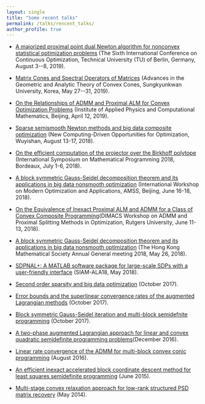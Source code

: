 ```yaml
---
layout: single
title: "Some recent talks"
permalink: /talks/rencent_talks/
author_profile: true
---
```


- [A majorized proximal point dual Newton algorithm for nonconvex statistical optimization problems](../files/mPPDNA_Aug5_2019.pdf) (The Sixth International Conference on Continuous Optimization, Technical University (TU) of Berlin, Germany, August 3--8, 2019).

- [Matrix Cones and Spectral Operators of Matrices](../files/MatrixConestalkSundf_May29_19.pdf) (Advances in the Geometric and Analytic Theory of Convex Cones, Sungkyunkwan University, Korea, May 27--31, 2019).

- [On the Relationships of ADMM and Proximal ALM for Convex Optimization Problems](../files/ADMM_ALM_relationships_April_12_Beijing.pdf) (Institute of Applied Physics and Computational Mathematics, Beijing, April 12, 2019).

- [Sparse semismooth Newton methods and big data composite optimization](../files/Wuyishan_talkSundf.pdf) (New Computing-Driven Opportunities for Optimization, Wuyishan, August 13-17, 2018).

- [On the efficient computation of the projector over the Birkhoff polytope](../files/Birkhoff_ISMP2018.pdf) (International Symposium on Mathematical Programming 2018, Bordeaux, July 1-6, 2018).

- [A block symmetric Gauss-Seidel decomposition theorem and its applications in big data nonsmooth optimization](../files/blocksGS_Beijing.pdf) (International Workshop on Modern Optimization and Applications, AMSS, Beijing, June 16-18, 2018).

- [On the Equivalence of Inexact Proximal ALM and ADMM for a Class of Convex Composite Programming](../files/ADMM_ALM_equiv.pdf)(DIMACS Workshop on ADMM and Proximal Splitting Methods in Optimization, Rutgers University, June 11-13, 2018).

- [A block symmetric Gauss-Seidel decomposition theorem and its applications in big data nonsmooth optimization](../files/blocksGS.pdf) (The Hong Kong Mathematical Society Annual General meeting 2018, May 26, 2018).

- [SDPNAL+: A MATLAB software package for large-scale SDPs with a user-friendly interface](../files/SDPNALplus-SIAM-ALA-18.pdf) (SIAM-ALA18, May 2018).

- [Second order sparsity and big data optimization](../files/ChengDu2ndSparsityBigDataOpt.pdf) (October 2017).

- [Error bounds and the superlinear convergence rates of the augmented Lagrangian methods](../files/talk_alm_Dec12.pdf) (October 2017).

- [Block symmetric Gauss-Seidel iteration and multi-block semidefnite programming](../files/imsPADMM-Talk2017.pdf) (October 2017).

- [A two-phase augmented Lagrangian approach for linear and convex quadratic semidefinite programming problems](../files/Vegas_Dec_SunDF.pdf)(December 2016).

- [Linear rate convergence of the ADMM for multi-block convex conic programming](../files/Sun_ICCOPT2016.pdf) (August 2016).

- [An efficient inexact accelerated block coordinate descent method for least squares semidefinite programming](../files/ABCD-talk-2.pdf) (June 2015).

- [Multi-stage convex relaxation approach for low-rank structured PSD matrix recovery](../files/Multi_stage_Talk_OP14SunDF.pdf) (May 2014).
